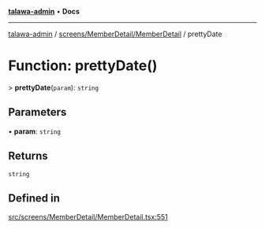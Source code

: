 [**talawa-admin**](../../../../README.md) • **Docs**

***

[talawa-admin](../../../../modules.md) / [screens/MemberDetail/MemberDetail](../README.md) / prettyDate

# Function: prettyDate()

\> **prettyDate**(`param`): `string`

## Parameters

• **param**: `string`

## Returns

`string`

## Defined in

[src/screens/MemberDetail/MemberDetail.tsx:551](https://github.com/PalisadoesFoundation/talawa-admin/blob/84f5af8b3720f5b290ac28bcfd7071c13e1f93aa/src/screens/MemberDetail/MemberDetail.tsx#L551)
